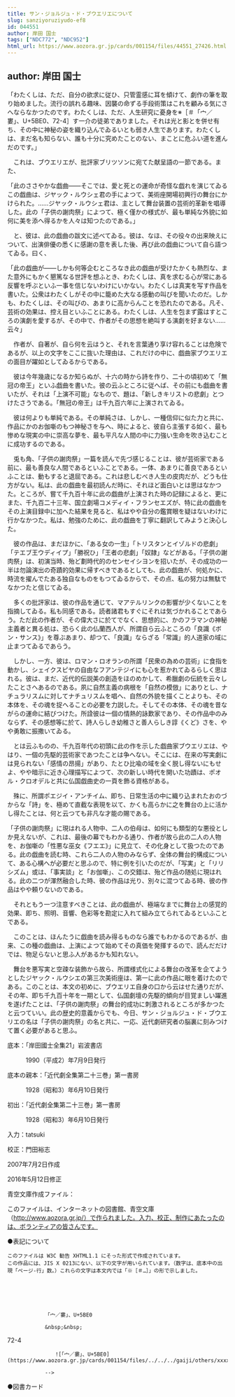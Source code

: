 ```yaml
---
title: サン・ジョルジュ・ド・ブウエリエについて
slug: sanziyoruziyudo-ef8
id: 044551
author: 岸田 国士
tags: ["NDC772", "NDC952"]
html_url: https://www.aozora.gr.jp/cards/001154/files/44551_27426.html
---
```


## author: 岸田 国士

「わたくしは、ただ、自分の欲求に従ひ、只管霊感に耳を傾けて、劇作の筆を取り始めました。流行の誤れる趣味、因襲の命ずる手段術策はこれを顧みる気にさへならなかつたのです。わたくしは、ただ、人生研究に憂身を※［＃「宀／婁」、U+5BE0、72-4］す一介の徒弟でありました。それは光と影とを併せ有ち、その中に神秘の姿を織り込んでゐるいとも弱き人生であります。わたくしは、まだ名も知らない、誰も十分に究めたことのない、まことに危ふい道を進んだのです。」

　これは、ブウエリエが、批評家ブリツソンに宛てた献呈語の一節である。また、

「此のささやかな戯曲――そこでは、愛と死との運命が奇怪な戯れを演じてゐるこの戯曲は、ジヤック・ルウシェ君の手によつて、美術座開場初興行の舞台にかけられた。……ジヤック・ルウシェ君は、主として舞台装置の芸術的革新を唱導した。此の「子供の謝肉祭」によつて、極く僅かの様式が、最も単純な外貌に如何に美を添へ得るかを人々は知つたのである。」

　と、彼は、此の戯曲の跋文に述べてゐる。彼は、なほ、その役々の出来映えについて、出演俳優の悉くに感謝の意を表した後、再び此の戯曲について自ら語つてゐる。曰く、

「此の戯曲が――しかも何等企むところなき此の戯曲が受けたかくも熱烈な、また意外にもかく懇篤なる世評を想ふとき、わたくしは、真を求むる心が常にある反響を呼ぶといふ一事を信じないわけにいかない。わたくしは真実を写す作品を書いた。公衆はわたくしがその中に籠めた大なる感動の叫びを聞いたのだ。しかも、わたくしは、その叫びの、あまりに高からんことを恐れたのである。凡そ、芸術の効果は、控え目といふことにある。わたくしは、人生を包まず露はすところの演劇を愛するが、その中で、作者がその思想を絶叫する演劇を好まない……云々」

　作者が、自著が、自ら何を云はうと、それを言葉通り享け容れることは危険であるが、以上の文字をここに抜いた理由は、これだけの中に、戯曲家ブウエリエの面目が躍如としてゐるからである。

　彼は今年幾歳になるか知らぬが、十六の時から詩を作り、二十の頃初めて「無冠の帝王」といふ戯曲を書いた。彼の云ふところに従へば、その前にも戯曲を書いたが、それは「上演不可能」なもので、題は、「新しきキリストの悲劇」とつけたさうである。「無冠の帝王」は千九百六年に上演されてゐる。

　彼は何よりも単純である。その単純さは、しかし、一種信仰に似た力と共に、作品にかのお伽噺のもつ神秘さを与へ、時によると、彼自ら主張する如く、最も惨めな現実の中に崇高な夢を、最も平凡な人間の中に力強い生命を吹き込むことに成功するのである。

　兎も角、「子供の謝肉祭」一篇を読んで先づ感じることは、彼が芸術家である前に、最も善良な人間であるといふことである。一体、あまりに善良であるといふことは、動もすると退屈である。これは悲しむべき人生の皮肉だが、どうも仕方がない。私は、此の戯曲を最初読んだ時に、それほど面白いとは思はなかつた。ところが、嘗て千九百十年に此の戯曲が上演された時の記録によると、更にまた、千九百二十三年、国立劇場コメディイ・フランセエズが、特に此の戯曲をその上演目録中に加へた結果を見ると、私はやや自分の鑑賞眼を疑はないわけに行かなかつた。私は、勉強のために、此の戯曲を丁寧に翻訳してみようと決心した。

　彼の作品は、まだほかに、「ある女の一生」「トリスタンとイゾルドの悲劇」「テエブ王ウディイプ」「勝祝ひ」「王者の悲劇」「奴隷」などがある。「子供の謝肉祭」は、初演当時、殆ど劃時代的のセンセイシヨンを招いたが、その成功の一半は勿論演出の奇蹟的効果に帰すべきであるとしても、此の戯曲が、何処かに、時流を擢んでたある独自なものをもつてゐるからで、その点、私の努力は無駄でなかつたと信じてゐる。

　多くの批評家は、彼の作品を通じて、マアテルリンクの影響が少くないことを指摘してゐる。私も同感である。読者諸君もすぐにそれは気づかれることであらう。ただ此の作者が、その偉大さに於てでなく、思想的に、かのフラマンの神秘主義者と異る処は、恐らく此の仏蘭西人が、所謂自ら云ふところの「良識《ボン・サンス》」を尊ぶあまり、却つて、「良識」ならざる「常識」的人道家の域に止まつてゐるであらう。

　しかし、一方、彼は、ロマン・ロオランの所謂「民衆の為めの芸術」に食指を動かし、シェイクスピヤの自由なフアンテジイにも心を惹かれてゐるらしく思はれる。彼は、まだ、近代的伝説美の創造をほのめかして、希臘劇の伝統を云々したことさへあるのである。夙に自然主義の病根を「自然の模倣」にありとし、ナチュラリスムに対してナチュリスムを唱へ、自然の外貌を描くことよりも、その本体を、その魂を捉へることの必要を力説した。そしてその本体、その魂を昔ながらの運命に結びつけた。所詮彼は一個の情熱的詠歎家であり、その作品中のみならず、その感想等に於て、詩人らしき幼稚さと善人らしき諄《くど》さを、やや勇敢に振撒いてゐる。

　とは云ふものの、千九百年代の初頭に此の作を示した戯曲家ブウエリエは、やはり、一個の先駆的芸術家であつたことは争へない。そこには、在来の写実劇には見られない「感情の昂揚」があり、たとひ比喩の域を全く脱し得ないにもせよ、やや暗示に近き心理描写によつて、次の新しい時代を開いた功蹟は、ポオル・クロオデルと共に仏国戯曲史の一頁を飾る資格がある。

　殊に、所謂ポエジイ・アンチイム、即ち、日常生活の中に織り込まれたおのづからな「詩」を、極めて直截な表現を以て、かくも高らかに之を舞台の上に活かし得たことは、何と云つても非凡な才能の賜である。

「子供の謝肉祭」に現はれる人物中、二人の伯母は、如何にも類型的な悪役としか見えないが、これは、最後の幕でもわかる通り、作者が故ら此の二人の人物を、お伽噺の「性悪な巫女《フエエ》」に見立て、その化身として扱つたのである。此の戯曲を読む時、これら二人の人物のみならず、全体の舞台的構成について、ある心構へが必要だと思ふので、特に例を引いたのだが、「写実」と「リリシズム」或は、「事実談」と「お伽噺」、この交錯は、殆ど作品の随処に現はれる。此の二つが渾然融合した時、彼の作品は光り、別々に混つてゐる時、彼の作品はやや頼りないのである。

　それともう一つ注意すべきことは、此の戯曲が、極端なまでに舞台上の感覚的効果、即ち、照明、音響、色彩等を勘定に入れて組み立てられてゐるといふことである。

　このことは、ほんたうに戯曲を読み得るものなら誰でもわかるのであるが、由来、この種の戯曲は、上演によつて始めてその真価を発揮するので、読んだだけでは、物足らないと思ふ人があるかも知れない。

　舞台を悪写実と空疎な装飾から故ら、所謂様式化による舞台の改革を企てようとしたジヤック・ルウシエの第三次美術座は、第一に此の作品に眼を着けたのである。このことは、本文の初めに、ブウエリエ自身の口から云はせた通りだが、その年、即ち千九百十年を一期として、仏国劇壇の先駆的傾向が目覚ましい躍進を遂げたことは、「子供の謝肉祭」の舞台的成功に刺激されるところが多かつたと云つていい。此の歴史的意義からでも、今日、サン・ジョルジュ・ド・ブウエリエの名は「子供の謝肉祭」の名と共に、一応、近代劇研究者の脳裏に刻みつけて置く必要があると思ふ。













底本：「岸田國士全集21」岩波書店

　　　1990（平成2）年7月9日発行

底本の親本：「近代劇全集第二十三巻」第一書房

　　　1928（昭和3）年6月10日発行

初出：「近代劇全集第二十三巻」第一書房

　　　1928（昭和3）年6月10日発行

入力：tatsuki

校正：門田裕志

2007年7月2日作成

2016年5月12日修正

青空文庫作成ファイル：

このファイルは、インターネットの図書館、青空文庫（http://www.aozora.gr.jp/）で作られました。入力、校正、制作にあたったのは、ボランティアの皆さんです。











●表記について


	このファイルは W3C 勧告 XHTML1.1 にそった形式で作成されています。
	この作品には、JIS X 0213にない、以下の文字が用いられています。（数字は、底本中の出現「ページ-行」数。）これらの文字は本文内では「※［＃…］」の形で示しました。



		
			
				
				「宀／婁」、U+5BE0
				
				&nbsp;&nbsp;
				
72-4				
				
				　　![「宀／婁」、U+5BE0](https://www.aozora.gr.jp/cards/001154/files/../../../gaiji/others/xxxx.png)
				
				-->
			
		






●図書カード